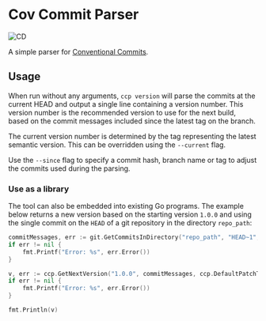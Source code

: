 # Cov Commit Parser
![CD](https://github.com/conventionalcommit/parser/workflows/CD/badge.svg)

A simple parser for [Conventional Commits](https://www.conventionalcommits.org/en/v1.0.0/).

## Usage
When run without any arguments, `ccp version` will parse the commits at the current HEAD and output a single line containing a version number. This version number is the recommended version to use for the next build, based on the commit messages included since the latest tag on the branch.

The current version number is determined by the tag representing the latest semantic version. This can be overridden using the `--current` flag.

Use the `--since` flag to specify a commit hash, branch name or tag to adjust the commits used during the parsing.

### Use as a library
The tool can also be embedded into existing Go programs. The example below returns a new version based on the starting version `1.0.0` and using the single commit on the `HEAD` of a git repository in the directory `repo_path`:
```go
commitMessages, err := git.GetCommitsInDirectory("repo_path", "HEAD~1", "HEAD")
if err != nil {
    fmt.Printf("Error: %s", err.Error())
}

v, err := ccp.GetNextVersion("1.0.0", commitMessages, ccp.DefaultPatchTypes)
if err != nil {
    fmt.Printf("Error: %s", err.Error())
}

fmt.Println(v)
```
